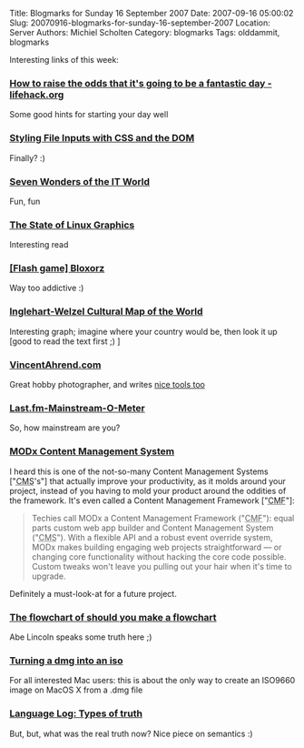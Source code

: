 Title: Blogmarks for Sunday 16 September 2007
Date: 2007-09-16 05:00:02
Slug: 20070916-blogmarks-for-sunday-16-september-2007
Location: Server
Authors: Michiel Scholten
Category: blogmarks
Tags: olddammit, blogmarks

<p>Interesting links of this week:</p>
<h3><a href="http://www.lifehack.org/articles/lifehack/how-to-raise-the-odds-that-it%e2%80%99s-going-to-be-a-fantastic-day.html">How to raise the odds that it's going to be a fantastic day - lifehack.org</a></h3>
<p>Some good hints for starting your day well</p>
<h3><a href="http://www.shauninman.com/archive/2007/09/10/styling_file_inputs_with_css_and_the_dom">Styling File Inputs with CSS and the DOM</a></h3>
<p>Finally? :)</p>
<h3><a href="http://www.cio.com/article/135700">Seven Wonders of the IT World</a></h3>
<p>Fun, fun</p>
<h3><a href="http://jonsmirl.googlepages.com/graphics.html">The State of Linux Graphics</a></h3>
<p>Interesting read</p>
<h3><a href="http://www.albinoblacksheep.com/games/bloxorz">[Flash game] Bloxorz</a></h3>
<p>Way too addictive :)</p>
<h3><a href="http://margaux.grandvinum.se/SebTest/wvs/articles/folder_published/article_base_54">Inglehart-Welzel Cultural Map of the World</a></h3>
<p>Interesting graph; imagine where your country would be, then look it up [good to read the text first ;) ]</p>
<h3><a href="http://vincentahrend.com/?photos">VincentAhrend.com</a></h3>
<p>Great hobby photographer, and writes <a href="http://aquariusoft.org/~mbscholt/blogmarks.php?year=2007&amp;month=09#uri1466">nice tools too</a></p>
<h3><a href="http://mainstream.vincentahrend.com/">Last.fm-Mainstream-O-Meter</a></h3>
<p>So, how mainstream are you?</p>
<h3><a href="http://modxcms.com/">MODx Content Management System</a></h3>
<p>I heard this is one of the not-so-many Content Management Systems ["<abbr title="Content Management System">CMS</abbr>'s"] that actually improve your productivity, as it molds around your project, instead of you having to mold your product around the oddities of the framework. It's even called a Content Management Framework ["<abbr title="Content Management Framework">CMF</abbr>"]:</p>

<blockquote><p>Techies call MODx a Content Management Framework ("<abbr title="Content Management Framework">CMF</abbr>"): equal parts custom web app builder and Content Management System  ("<abbr title="Content Management System">CMS</abbr>"). With a flexible API and a robust event override system, MODx makes building engaging web projects straightforward &mdash; or changing core functionality without hacking the core code possible. Custom tweaks won't leave you pulling out your hair when it's time to upgrade.</p></blockquote>

<p>Definitely a must-look-at for a future project.</p>
<h3><a href="http://www.thinkin-lincoln.com/index.php?strip_id=508">The flowchart of should you make a flowchart</a></h3>
<p>Abe Lincoln speaks some truth here ;)</p>
<h3><a href="http://brok3n.org/archivesextreme/2007/09/turning_a_dmg_i.html">Turning a dmg into an iso</a></h3>
<p>For all interested Mac users: this is about the only way to create an ISO9660 image on MacOS X from a .dmg file</p>
<h3><a href="http://itre.cis.upenn.edu/~myl/languagelog/archives/004891.html">Language Log: Types of truth</a></h3>
<p>But, but, what was the real truth now? Nice piece on semantics :)</p>

